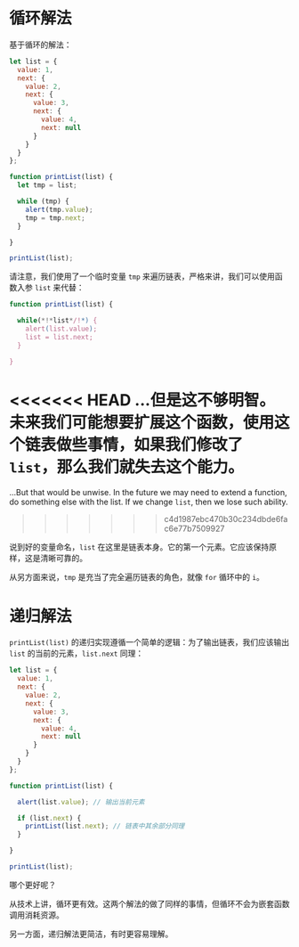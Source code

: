 # 循环解法

基于循环的解法：

```js run
let list = {
  value: 1,
  next: {
    value: 2,
    next: {
      value: 3,
      next: {
        value: 4,
        next: null
      }
    }
  }
};

function printList(list) {
  let tmp = list;

  while (tmp) {
    alert(tmp.value);
    tmp = tmp.next;
  }

}

printList(list);
```

请注意，我们使用了一个临时变量 `tmp` 来遍历链表，严格来讲，我们可以使用函数入参 `list` 来代替：

```js
function printList(list) {

  while(*!*list*/!*) {
    alert(list.value);
    list = list.next;
  }

}
```

<<<<<<< HEAD
...但是这不够明智。未来我们可能想要扩展这个函数，使用这个链表做些事情，如果我们修改了 `list`，那么我们就失去这个能力。
=======
...But that would be unwise. In the future we may need to extend a function, do something else with the list. If we change `list`, then we lose such ability.
>>>>>>> c4d1987ebc470b30c234dbde6fac6e77b7509927

说到好的变量命名，`list` 在这里是链表本身。它的第一个元素。它应该保持原样，这是清晰可靠的。

从另方面来说，`tmp` 是充当了完全遍历链表的角色，就像 `for` 循环中的 `i`。

# 递归解法

`printList(list)` 的递归实现遵循一个简单的逻辑：为了输出链表，我们应该输出 `list` 的当前的元素，`list.next` 同理：

```js run
let list = {
  value: 1,
  next: {
    value: 2,
    next: {
      value: 3,
      next: {
        value: 4,
        next: null
      }
    }
  }
};

function printList(list) {

  alert(list.value); // 输出当前元素

  if (list.next) {
    printList(list.next); // 链表中其余部分同理
  }

}

printList(list);
```

哪个更好呢？

从技术上讲，循环更有效。这两个解法的做了同样的事情，但循环不会为嵌套函数调用消耗资源。

另一方面，递归解法更简洁，有时更容易理解。
